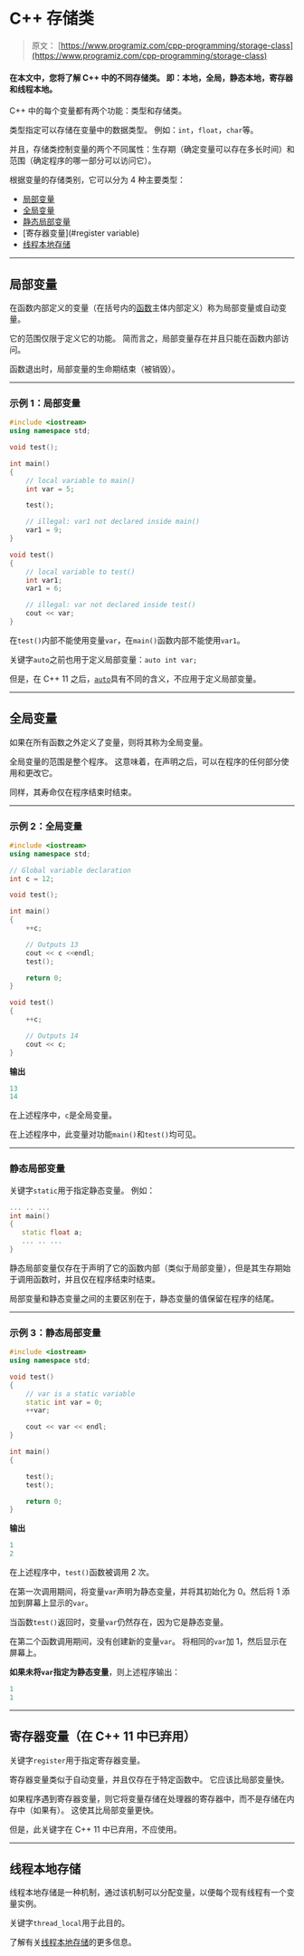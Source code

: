 # C++ 存储类

> 原文： [https://www.programiz.com/cpp-programming/storage-class](https://www.programiz.com/cpp-programming/storage-class)

#### 在本文中，您将了解 C++ 中的不同存储类。 即：本地，全局，静态本地，寄存器和线程本地。

C++ 中的每个变量都有两个功能：类型和存储类。

类型指定可以存储在变量中的数据类型。 例如：`int`，`float`，`char`等。

并且，存储类控制变量的两个不同属性：生存期（确定变量可以存在多长时间）和范围（确定程序的哪一部分可以访问它）。

根据变量的存储类别，它可以分为 4 种主要类型：

*   [局部变量](#local_variable)
*   [全局变量](#global_variable)
*   [静态局部变量](#static_variable)
*   [寄存器变量](#register variable)
*   [线程本地存储](#thread_local_storage)

* * *

## 局部变量

在函数内部定义的变量（在括号内的[函数](/cpp-programming/function "C++ functions")主体内部定义）称为局部变量或自动变量。

它的范围仅限于定义它的功能。 简而言之，局部变量存在并且只能在函数内部访问。

函数退出时，局部变量的生命期结束（被销毁）。

* * *

### 示例 1：局部变量

```cpp
#include <iostream>
using namespace std;

void test();

int main() 
{
    // local variable to main()
    int var = 5;

    test();

    // illegal: var1 not declared inside main()
    var1 = 9;
}

void test()
{
    // local variable to test()
    int var1;
    var1 = 6;

    // illegal: var not declared inside test()
    cout << var;
}
```

在`test()`内部不能使用变量`var`，在`main()`函数内部不能使用`var1`。

关键字`auto`之前也用于定义局部变量：`auto int var;`

但是，在 C++ 11 之后，[`auto`](http://en.cppreference.com/w/cpp/language/auto)具有不同的含义，不应用于定义局部变量。

* * *

## 全局变量

如果在所有函数之外定义了变量，则将其称为全局变量。

全局变量的范围是整个程序。 这意味着，在声明之后，可以在程序的任何部分使用和更改它。

同样，其寿命仅在程序结束时结束。

* * *

### 示例 2：全局变量

```cpp
#include <iostream>
using namespace std;

// Global variable declaration
int c = 12;

void test();

int main()
{
    ++c;

    // Outputs 13
    cout << c <<endl;
    test();

    return 0;
}

void test()
{
    ++c;

    // Outputs 14
    cout << c;
}
```

**输出**

```cpp
13
14
```

在上述程序中，`c`是全局变量。

在上述程序中，此变量对功能`main()`和`test()`均可见。

* * *

### 静态局部变量

关键字`static`用于指定静态变量。 例如：

```cpp
... .. ...
int main()
{
   static float a;
   ... .. ...
}

```

静态局部变量仅存在于声明了它的函数内部（类似于局部变量），但是其生存期始于调用函数时，并且仅在程序结束时结束。

局部变量和静态变量之间的主要区别在于，静态变量的值保留在程序的结尾。

* * *

### 示例 3：静态局部变量

```cpp
#include <iostream>
using namespace std;

void test()
{
    // var is a static variable
    static int var = 0;
    ++var;

    cout << var << endl;
}

int main()
{

    test();
    test();

    return 0;
}
```

**输出**

```cpp
1
2
```

在上述程序中，`test()`函数被调用 2 次。

在第一次调用期间，将变量`var`声明为静态变量，并将其初始化为 0。然后将 1 添加到屏幕上显示的`var`。

当函数`test()`返回时，变量`var`仍然存在，因为它是静态变量。

在第二个函数调用期间，没有创建新的变量`var`。 将相同的`var`加 1，然后显示在屏幕上。

**如果未将`var`指定为静态变量**，则上述程序输出：

```cpp
1
1
```

* * *

## 寄存器变量（在 C++ 11 中已弃用）

关键字`register`用于指定寄存器变量。

寄存器变量类似于自动变量，并且仅存在于特定函数中。 它应该比局部变量快。

如果程序遇到寄存器变量，则它将变量存储在处理器的寄存器中，而不是存储在内存中（如果有）。 这使其比局部变量更快。

但是，此关键字在 C++ 11 中已弃用，不应使用。

* * *

## 线程本地存储

线程本地存储是一种机制，通过该机制可以分配变量，以便每个现有线程有一个变量实例。

关键字`thread_local`用于此目的。

了解有关[线程本地存储](http://www.codeproject.com/Articles/8113/Thread-Local-Storage-The-C-Way "Thread local storage")的更多信息。